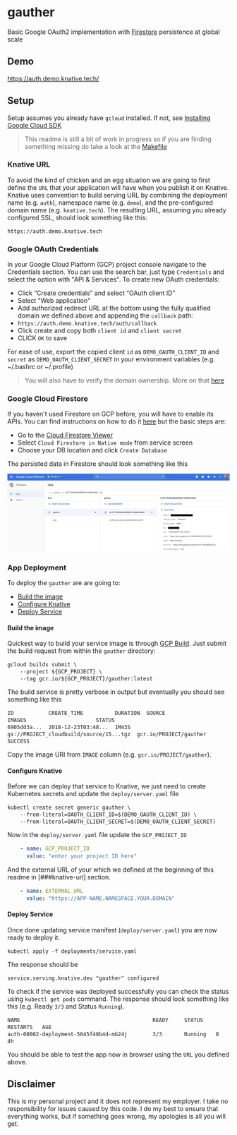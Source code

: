 # gauther

Basic Google OAuth2 implementation with [Firestore](https://cloud.google.com/firestore/) persistence at global scale

## Demo

https://auth.demo.knative.tech/

## Setup

Setup assumes you already have `gcloud` installed. If not, see [Installing Google Cloud SDK](https://cloud.google.com/sdk/install)


> This readme is still a bit of work in progress so if you are finding something missing do take a look at the [Makefile](https://github.com/mchmarny/gauther/blob/master/Makefile)

### Knative URL

To avoid the kind of chicken and an egg situation we are going to first define the `URL` that your application will have when you publish it on Knative. Knative uses convention to build serving URL by combining the deployment name (e.g. `auth`), namespace name (e.g. `demo`), and the pre-configured domain name (e.g. `knative.tech`). The resulting URL, assuming you already configured SSL, should look something like this:

```shell
https://auth.demo.knative.tech
```

### Google OAuth Credentials

In your Google Cloud Platform (GCP) project console navigate to the Credentials section. You can use the search bar, just type `Credentials` and select the option with "API & Services". To create new OAuth credentials:

* Click “Create credentials” and select “OAuth client ID”
* Select "Web application"
* Add authorized redirect URL at the bottom using the fully qualified domain we defined above and appending the `callback` path:
 * `https://auth.demo.knative.tech/auth/callback`
* Click create and copy both `client id` and `client secret`
* CLICK `OK` to save

For ease of use, export the copied client `id` as `DEMO_OAUTH_CLIENT_ID` and `secret` as `DEMO_OAUTH_CLIENT_SECRET` in your environment variables (e.g. ~/.bashrc or ~/.profile)

> You will also have to verify the domain ownership. More on that [here](https://support.google.com/cloud/answer/6158849?hl=en#authorized-domains)


### Google Cloud Firestore

If you haven't used Firestore on GCP before, you will have to enable its APIs. You can find instructions on how to do it [here](https://firebase.google.com/docs/firestore/quickstart) but the basic steps are:

* Go to the [Cloud Firestore Viewer](https://console.cloud.google.com/firestore/data)
* Select `Cloud Firestore in Native mode` from service screen
* Choose your DB location and click `Create Database`

The persisted data in Firestore should look something like this

![Firestore DB](static/img/firestore-ui.png)

### App Deployment

To deploy the `gauther` are are going to:

* [Build the image](#build-the-image)
* [Configure Knative](#configure-knative)
* [Deploy Service](#deploy-service)

#### Build the image

Quickest way to build your service image is through [GCP Build](https://cloud.google.com/cloud-build/). Just submit the build request from within the `gauther` directory:

```shell
gcloud builds submit \
    --project ${GCP_PROJECT} \
	--tag gcr.io/${GCP_PROJECT}/gauther:latest
```

The build service is pretty verbose in output but eventually you should see something like this

```shell
ID           CREATE_TIME          DURATION  SOURCE                                   IMAGES                      STATUS
6905dd3a...  2018-12-23T03:48...  1M43S     gs://PROJECT_cloudbuild/source/15...tgz  gcr.io/PROJECT/gauther SUCCESS
```

Copy the image URI from `IMAGE` column (e.g. `gcr.io/PROJECT/gauther`).

#### Configure Knative

Before we can deploy that service to Knative, we just need to create Kubernetes secrets and update the `deploy/server.yaml` file

```shell
kubectl create secret generic gauther \
    --from-literal=OAUTH_CLIENT_ID=$(DEMO_OAUTH_CLIENT_ID) \
    --from-literal=OAUTH_CLIENT_SECRET=$(DEMO_OAUTH_CLIENT_SECRET)
```

Now in the `deploy/server.yaml` file update the `GCP_PROJECT_ID`

```yaml
    - name: GCP_PROJECT_ID
      value: "enter your project ID here"
```

And the external URL of your which we defined at the beginning of this readme in [###knative-url] section.

```yaml
    - name: EXTERNAL_URL
      value: "https://APP-NAME.NAMESPACE.YOUR.DOMAIN"
```

#### Deploy Service

Once done updating service manifest (`deploy/server.yaml`) you are now ready to deploy it.

```shell
kubectl apply -f deployments/service.yaml
```

The response should be

```shell
service.serving.knative.dev "gauther" configured
```

To check if the service was deployed successfully you can check the status using `kubectl get pods` command. The response should look something like this (e.g. Ready `3/3` and Status `Running`).

```shell
NAME                                          READY     STATUS    RESTARTS   AGE
auth-00002-deployment-5645f48b4d-mb24j        3/3       Running   0          4h
```

You should be able to test the app now in browser using the `URL` you defined above.

## Disclaimer

This is my personal project and it does not represent my employer. I take no responsibility for issues caused by this code. I do my best to ensure that everything works, but if something goes wrong, my apologies is all you will get.

